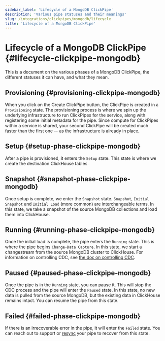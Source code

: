 ```yaml
---
sidebar_label: 'Lifecycle of a MongoDB ClickPipe'
description: 'Various pipe statuses and their meanings'
slug: /integrations/clickpipes/mongodb/lifecycle
title: 'Lifecycle of a MongoDB ClickPipe'
---
```


# Lifecycle of a MongoDB ClickPipe {#lifecycle-clickpipe-mongodb}

This is a document on the various phases of a MongoDB ClickPipe, the different statuses it can have, and what they mean.

## Provisioning {#provisioning-clickpipe-mongodb}

When you click on the Create ClickPipe button, the ClickPipe is created in a `Provisioning` state. The provisioning process is where we spin up the underlying infrastructure to run ClickPipes for the service, along with registering some initial metadata for the pipe. Since compute for ClickPipes within a service is shared, your second ClickPipe will be created much faster than the first one -- as the infrastructure is already in place.

## Setup {#setup-phase-clickpipe-mongodb}

After a pipe is provisioned, it enters the `Setup` state. This state is where we create the destination ClickHouse tables.

## Snapshot {#snapshot-phase-clickpipe-mongodb}

Once setup is complete, we enter the `Snapshot` state. `Snapshot`, `Initial Snapshot` and `Initial Load` (more common) are interchangeable terms. In this state, we take a snapshot of the source MongoDB collections and load them into ClickHouse.

## Running {#running-phase-clickpipe-mongodb}

Once the initial load is complete, the pipe enters the `Running` state. This is where the pipe begins `Change-Data Capture`. In this state, we start a changestream from the source MongoDB cluster to ClickHouse. For information on controlling CDC, see [the doc on controlling CDC](./controlling_sync).

## Paused {#paused-phase-clickpipe-mongodb}

Once the pipe is in the `Running` state, you can pause it. This will stop the CDC process and the pipe will enter the `Paused` state. In this state, no new data is pulled from the source MongoDB, but the existing data in ClickHouse remains intact. You can resume the pipe from this state.

## Failed {#failed-phase-clickpipe-mongodb}

If there is an irrecoverable error in the pipe, it will enter the `Failed` state. You can reach out to support or [resync](./resync) your pipe to recover from this state.
